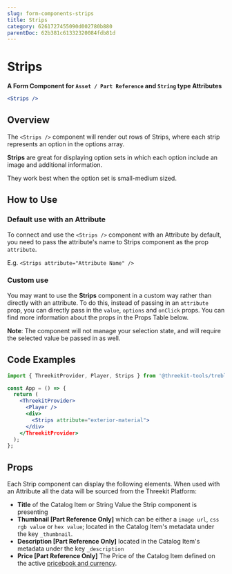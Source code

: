 ```yaml
---
slug: form-components-strips
title: Strips
category: 6261727455090d002780b880
parentDoc: 62b381c61332320084fdb81d
---
```


# Strips

**A Form Component for `Asset / Part Reference` and `String` type Attributes**

```jsx
<Strips />
```

## Overview

The `<Strips />` component will render out rows of Strips, where each strip
represents an option in the options array.

**Strips** are great for displaying option sets in which each option include an image and additional information.

They work best when the option set is small-medium sized.

## How to Use

### Default use with an Attribute

To connect and use the `<Strips />` component with an Attribute by default, you need to pass the attribute's name
to Strips component as the prop `attribute`.

E.g. `<Strips attribute="Attribute Name" />`

### Custom use

You may want to use the **Strips** component in a custom way rather than directly
with an attribute. To do this, instead of passing in an `attribute` prop, you
can directly pass in the `value`, `options` and `onClick` props. You can find more
information about the props in the Props Table below.

**Note**: The component will not manage your selection state, and will require
the selected value be passed in as well.

## Code Examples

```jsx
import { ThreekitProvider, Player, Strips } from '@threekit-tools/treble';

const App = () => {
  return (
    <ThreekitProvider>
      <Player />
      <div>
        <Strips attribute="exterior-material">
      </div>
    </ThreekitProvider>
  );
};
```

## Props

Each Strip component can display the following elements. When used
with an Attribute all the data will be sourced from the Threekit Platform:

- **Title** of the Catalog Item or String Value the Strip component is presenting
- **Thumbnail [Part Reference Only]** which can be either a `image url`, `css rgb value` or
  `hex value`; located in the Catalog Item's metadata under the key `_thumbnail`.
- **Description [Part Reference Only]** located in the Catalog Item's metadata
  under the key `_description`
- **Price [Part Reference Only]** The Price of the Catalog Item defined on the
  active [pricebook and currency](https://docs.threekit.com/docs/adding-pricing).
